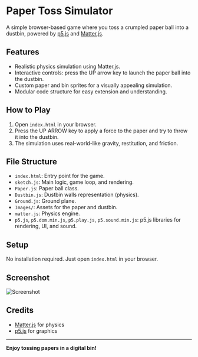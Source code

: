 # Paper Toss Simulator

A simple browser-based game where you toss a crumpled paper ball into a dustbin, powered by [p5.js](https://p5js.org/) and [Matter.js](https://brm.io/matter-js/).

## Features

- Realistic physics simulation using Matter.js.
- Interactive controls: press the UP arrow key to launch the paper ball into the dustbin.
- Custom paper and bin sprites for a visually appealing simulation.
- Modular code structure for easy extension and understanding.

## How to Play

1. Open `index.html` in your browser.
2. Press the UP ARROW key to apply a force to the paper and try to throw it into the dustbin.
3. The simulation uses real-world-like gravity, restitution, and friction.

## File Structure

- `index.html`: Entry point for the game.
- `sketch.js`: Main logic, game loop, and rendering.
- `Paper.js`: Paper ball class.
- `Dustbin.js`: Dustbin walls representation (physics).
- `Ground.js`: Ground plane.
- `Images/`: Assets for the paper and dustbin.
- `matter.js`: Physics engine.
- `p5.js`, `p5.dom.min.js`, `p5.play.js`, `p5.sound.min.js`: p5.js libraries for rendering, UI, and sound.

## Setup

No installation required. Just open `index.html` in your browser.

## Screenshot

![Screenshot](Images/example.png) <!-- Put an actual screenshot in Images/ -->

## Credits

- [Matter.js](https://brm.io/matter-js/) for physics
- [p5.js](https://p5js.org/) for graphics

---

**Enjoy tossing papers in a digital bin!**
